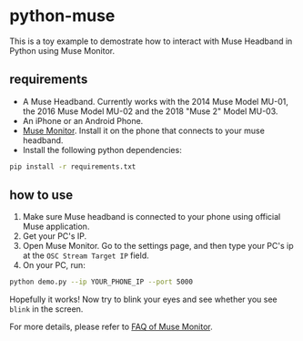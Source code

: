 # python-muse

This is a toy example to demostrate how to interact with Muse Headband in Python using Muse Monitor.

## requirements

- A Muse Headband. Currently works with the 2014 Muse Model MU-01, the 2016 Muse Model MU-02 and the 2018 "Muse 2" Model MU-03.
- An iPhone or an Android Phone.
- [Muse Monitor](https://musemonitor.com/). Install it on the phone that connects to your muse headband.
- Install the following python dependencies:

``` bash
pip install -r requirements.txt
```

## how to use

1. Make sure Muse headband is connected to your phone using official Muse application.
2. Get your PC's IP.
3. Open Muse Monitor. Go to the settings page, and then type your PC's ip at the `OSC Stream Target IP` field.
4. On your PC, run:

``` bash
python demo.py --ip YOUR_PHONE_IP --port 5000
```

Hopefully it works! Now try to blink your eyes and see whether you see `blink` in the screen.

For more details, please refer to [FAQ of Muse Monitor](https://musemonitor.com/FAQ.php#Compatibility).